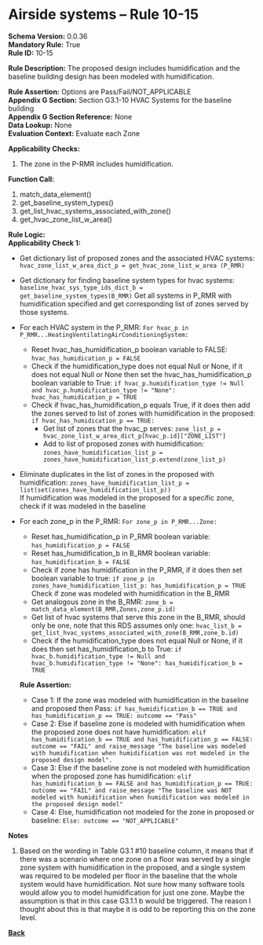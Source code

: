 # Airside systems – Rule 10-15  
**Schema Version:** 0.0.36  
**Mandatory Rule:** True    
**Rule ID:** 10-15    
 
**Rule Description:** The proposed design includes humidification and the baseline building design has been modeled with humidification. 

**Rule Assertion:** Options are Pass/Fail/NOT_APPLICABLE                                              
**Appendix G Section:** Section G3.1-10 HVAC Systems for the baseline building  
**Appendix G Section Reference:** None  
**Data Lookup:** None  
**Evaluation Context:** Evaluate each Zone   

**Applicability Checks:** 

1. The zone in the P-RMR includes humidification.

**Function Call:** 

1. match_data_element()
2. get_baseline_system_types() 
3. get_list_hvac_systems_associated_with_zone()
4. get_hvac_zone_list_w_area()


**Rule Logic:**  
**Applicability Check 1:** 
- Get dictionary list of proposed zones and the associated HVAC systems: `hvac_zone_list_w_area_dict_p = get_hvac_zone_list_w_area (P_RMR)`
- Get dictionary for finding baseline system types for hvac systems: `baseline_hvac_sys_type_ids_dict_b = get_baseline_system_types(B_RMR)`
Get all systems in P_RMR with humidification specified and get corresponding list of zones served by those systems.
- For each HVAC system in the P_RMR: `For hvac_p in P_RMR...HeatingVentilatingAirConditioningSystem:`  
    - Reset hvac_has_humidification_p boolean variable to FALSE: `hvac_has_humidication_p = FALSE`  
    - Check if the humidification_type does not equal Null or None, if it does not equal Null or None then set the hvac_has_humidification_p boolean variable to True: `if hvac_p.humidification_type != Null and hvac_p.humidification_type != "None": hvac_has_humidication_p = TRUE`  
    - Check if hvac_has_humidification_p equals True, if it does then add the zones served to list of zones with humidification in the proposed: `if hvac_has_humidication_p == TRUE:`
        - Get list of zones that the hvac_p serves: `zone_list_p = hvac_zone_list_w_area_dict_p[hvac_p.id]["ZONE_LIST"]`
        - Add to list of proposed zones with humidification: `zones_have_humidification_list_p = zones_have_humidification_list_p.extend(zone_list_p)`
- Eliminate duplicates in the list of zones in the proposed with humidification: `zones_have_humidification_list_p = list(set(zones_have_humidification_list_p))`  
If humidification was modeled in the proposed for a specific zone, check if it was modeled in the baseline
- For each zone_p in the P_RMR: `For zone_p in P_RMR...Zone:`
    - Reset has_humidification_p in P_RMR boolean variable: `has_humidification_p = FALSE`
    - Reset has_humidification_b in B_RMR boolean variable: `has_humidification_b = FALSE`
    - Check if zone has humidification in the P_RMR, if it does then set boolean variable to true: `if zone_p in zones_have_humidification_list_p: has_humidification_p = TRUE`  
    Check if zone was modeled with humidification in the B_RMR 
    - Get analogous zone in the B_RMR: `zone_b = match_data_element(B_RMR,Zones,zone_p.id)`
    - Get list of hvac systems that serve this zone in the B_RMR, should only be one, note that this RDS assumes only one: `hvac_list_b = get_list_hvac_systems_associated_with_zone(B_RMR,zone_b.id)`
    - Check if the humidification_type does not equal Null or None, if it does then set has_humidification_b to True: `if hvac_b.humidification_type != Null and hvac_b.humidification_type != "None": has_humidification_b = TRUE`
    
    **Rule Assertion:**
    - Case 1: If the zone was modeled with humidification in the baseline and proposed then Pass: `if has_humidification_b == TRUE and has_humidification_p == TRUE: outcome == "Pass"`
    - Case 2: Else if baseline zone is modeled with humidification when the proposed zone does not have humidification: `elif has_humidification_b == TRUE and has_humidification_p == FALSE: outcome == "FAIL" and raise_message "The baseline was modeled with humidification when humidification was not modeled in the proposed design model".`  
    - Case 3: Else if the baseline zone is not modeled with humidification when the proposed zone has humidification: `elif has_humidification_b == FALSE and has_humidification_p == TRUE: outcome == "FAIL" and raise_message "The baseline was NOT modeled with humidification when humidification was modeled in the proposed design model"`  
    - Case 4: Else, humidification not modeled for the zone in proposed or baseline: `Else: outcome == "NOT_APPLICABLE"`  
    
**Notes**
1. Based on the wording in Table G3.1 #10 baseline column, it means that if there was a scenario where one zone on a floor was served by a single zone system with humidification in the proposed, and a single system was required to be modeled per floor in the baseline that the whole system would have humidification. Not sure how many software tools would allow you to model humidification for just one zone. Maybe the assumption is that in this case G3.1.1 b would be triggered. The reason I thought about this is that maybe it is odd to be reporting this on the zone level.


 **[Back](../_toc.md)**

